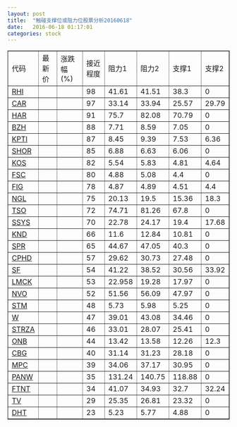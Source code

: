 ```yaml
---
layout: post
title:  "触碰支撑位或阻力位股票分析20160618"
date:   2016-06-18 01:17:01
categories: stock
---
```

<script type="text/javascript">
var stockList = []
stockList.push('gb_rhi');
stockList.push('gb_car');
stockList.push('gb_har');
stockList.push('gb_bzh');
stockList.push('gb_kpti');
stockList.push('gb_shor');
stockList.push('gb_kos');
stockList.push('gb_fsc');
stockList.push('gb_fig');
stockList.push('gb_ngl');
stockList.push('gb_tso');
stockList.push('gb_ssys');
stockList.push('gb_knd');
stockList.push('gb_spr');
stockList.push('gb_cphd');
stockList.push('gb_sf');
stockList.push('gb_lmck');
stockList.push('gb_nvo');
stockList.push('gb_stm');
stockList.push('gb_w');
stockList.push('gb_strza');
stockList.push('gb_onb');
stockList.push('gb_cbg');
stockList.push('gb_mpc');
stockList.push('gb_panw');
stockList.push('gb_ftnt');
stockList.push('gb_tv');
stockList.push('gb_dht');
</script>
<table border="1">
 <tr>
 <td>代码</td>
 <td>最新价</td>
 <td>涨跌幅(%)</td>
 <td>接近程度</td>
 <td>阻力1</td>
 <td>阻力2</td>
 <td>支撑1</td>
 <td>支撑2</td>
</tr>
  <tr id="rhi" class="green">
  <td><a href="http://stock.finance.sina.com.cn/usstock/quotes/RHI.html" target="_blank">RHI</a></td><td></td><td></td><td>98</td><td>41.61</td><td>41.51</td><td>38.3</td><td>0</td></tr>
  <tr id="car" class="red">
  <td><a href="http://stock.finance.sina.com.cn/usstock/quotes/CAR.html" target="_blank">CAR</a></td><td></td><td></td><td>97</td><td>33.14</td><td>33.94</td><td>25.57</td><td>29.79</td></tr>
  <tr id="har" class="red">
  <td><a href="http://stock.finance.sina.com.cn/usstock/quotes/HAR.html" target="_blank">HAR</a></td><td></td><td></td><td>91</td><td>75.7</td><td>82.08</td><td>70.79</td><td>0</td></tr>
  <tr id="bzh" class="red">
  <td><a href="http://stock.finance.sina.com.cn/usstock/quotes/BZH.html" target="_blank">BZH</a></td><td></td><td></td><td>88</td><td>7.71</td><td>8.59</td><td>7.05</td><td>0</td></tr>
  <tr id="kpti" class="green">
  <td><a href="http://stock.finance.sina.com.cn/usstock/quotes/KPTI.html" target="_blank">KPTI</a></td><td></td><td></td><td>87</td><td>8.45</td><td>9.39</td><td>7.53</td><td>6.36</td></tr>
  <tr id="shor" class="red">
  <td><a href="http://stock.finance.sina.com.cn/usstock/quotes/SHOR.html" target="_blank">SHOR</a></td><td></td><td></td><td>85</td><td>6.88</td><td>6.63</td><td>6.06</td><td>0</td></tr>
  <tr id="kos" class="red">
  <td><a href="http://stock.finance.sina.com.cn/usstock/quotes/KOS.html" target="_blank">KOS</a></td><td></td><td></td><td>82</td><td>5.54</td><td>5.83</td><td>4.81</td><td>4.64</td></tr>
  <tr id="fsc" class="red">
  <td><a href="http://stock.finance.sina.com.cn/usstock/quotes/FSC.html" target="_blank">FSC</a></td><td></td><td></td><td>80</td><td>4.88</td><td>5.08</td><td>4.4</td><td>0</td></tr>
  <tr id="fig" class="green">
  <td><a href="http://stock.finance.sina.com.cn/usstock/quotes/FIG.html" target="_blank">FIG</a></td><td></td><td></td><td>78</td><td>4.87</td><td>4.89</td><td>4.51</td><td>4.4</td></tr>
  <tr id="ngl" class="red">
  <td><a href="http://stock.finance.sina.com.cn/usstock/quotes/NGL.html" target="_blank">NGL</a></td><td></td><td></td><td>75</td><td>20.13</td><td>19.5</td><td>15.36</td><td>18.3</td></tr>
  <tr id="tso" class="red">
  <td><a href="http://stock.finance.sina.com.cn/usstock/quotes/TSO.html" target="_blank">TSO</a></td><td></td><td></td><td>72</td><td>74.71</td><td>81.26</td><td>67.8</td><td>0</td></tr>
  <tr id="ssys" class="red">
  <td><a href="http://stock.finance.sina.com.cn/usstock/quotes/SSYS.html" target="_blank">SSYS</a></td><td></td><td></td><td>70</td><td>22.78</td><td>24.17</td><td>19.4</td><td>17.68</td></tr>
  <tr id="knd" class="red">
  <td><a href="http://stock.finance.sina.com.cn/usstock/quotes/KND.html" target="_blank">KND</a></td><td></td><td></td><td>66</td><td>11.6</td><td>12.84</td><td>10.81</td><td>0</td></tr>
  <tr id="spr" class="red">
  <td><a href="http://stock.finance.sina.com.cn/usstock/quotes/SPR.html" target="_blank">SPR</a></td><td></td><td></td><td>65</td><td>44.67</td><td>47.05</td><td>40.3</td><td>0</td></tr>
  <tr id="cphd" class="red">
  <td><a href="http://stock.finance.sina.com.cn/usstock/quotes/CPHD.html" target="_blank">CPHD</a></td><td></td><td></td><td>57</td><td>29.62</td><td>30.73</td><td>27.48</td><td>0</td></tr>
  <tr id="sf" class="green">
  <td><a href="http://stock.finance.sina.com.cn/usstock/quotes/SF.html" target="_blank">SF</a></td><td></td><td></td><td>54</td><td>41.22</td><td>38.52</td><td>30.56</td><td>33.92</td></tr>
  <tr id="lmck" class="green">
  <td><a href="http://stock.finance.sina.com.cn/usstock/quotes/LMCK.html" target="_blank">LMCK</a></td><td></td><td></td><td>53</td><td>22.958</td><td>19.28</td><td>17.97</td><td>0</td></tr>
  <tr id="nvo" class="red">
  <td><a href="http://stock.finance.sina.com.cn/usstock/quotes/NVO.html" target="_blank">NVO</a></td><td></td><td></td><td>52</td><td>51.56</td><td>56.09</td><td>47.97</td><td>0</td></tr>
  <tr id="stm" class="red">
  <td><a href="http://stock.finance.sina.com.cn/usstock/quotes/STM.html" target="_blank">STM</a></td><td></td><td></td><td>48</td><td>5.73</td><td>5.98</td><td>5.25</td><td>0</td></tr>
  <tr id="w" class="green">
  <td><a href="http://stock.finance.sina.com.cn/usstock/quotes/W.html" target="_blank">W</a></td><td></td><td></td><td>47</td><td>39.01</td><td>43.08</td><td>34.46</td><td>0</td></tr>
  <tr id="strza" class="green">
  <td><a href="http://stock.finance.sina.com.cn/usstock/quotes/STRZA.html" target="_blank">STRZA</a></td><td></td><td></td><td>46</td><td>33.01</td><td>28.07</td><td>25.41</td><td>0</td></tr>
  <tr id="onb" class="green">
  <td><a href="http://stock.finance.sina.com.cn/usstock/quotes/ONB.html" target="_blank">ONB</a></td><td></td><td></td><td>44</td><td>13.42</td><td>13.58</td><td>12.26</td><td>12.3</td></tr>
  <tr id="cbg" class="green">
  <td><a href="http://stock.finance.sina.com.cn/usstock/quotes/CBG.html" target="_blank">CBG</a></td><td></td><td></td><td>40</td><td>31.14</td><td>31.23</td><td>28.18</td><td>0</td></tr>
  <tr id="mpc" class="red">
  <td><a href="http://stock.finance.sina.com.cn/usstock/quotes/MPC.html" target="_blank">MPC</a></td><td></td><td></td><td>39</td><td>34.06</td><td>37.17</td><td>30.95</td><td>0</td></tr>
  <tr id="panw" class="red">
  <td><a href="http://stock.finance.sina.com.cn/usstock/quotes/PANW.html" target="_blank">PANW</a></td><td></td><td></td><td>35</td><td>131.24</td><td>140.75</td><td>118.88</td><td>0</td></tr>
  <tr id="ftnt" class="green">
  <td><a href="http://stock.finance.sina.com.cn/usstock/quotes/FTNT.html" target="_blank">FTNT</a></td><td></td><td></td><td>34</td><td>41.07</td><td>34.93</td><td>32.7</td><td>32.24</td></tr>
  <tr id="tv" class="red">
  <td><a href="http://stock.finance.sina.com.cn/usstock/quotes/TV.html" target="_blank">TV</a></td><td></td><td></td><td>29</td><td>25.35</td><td>26.81</td><td>23.32</td><td>0</td></tr>
  <tr id="dht" class="red">
  <td><a href="http://stock.finance.sina.com.cn/usstock/quotes/DHT.html" target="_blank">DHT</a></td><td></td><td></td><td>23</td><td>5.23</td><td>5.77</td><td>4.88</td><td>0</td></tr>
</table>
